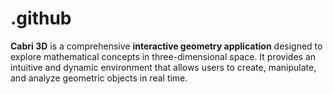 # .github
**Cabri 3D** is a comprehensive **interactive geometry application** designed to explore mathematical concepts in three-dimensional space. It provides an intuitive and dynamic environment that allows users to create, manipulate, and analyze geometric objects in real time.
